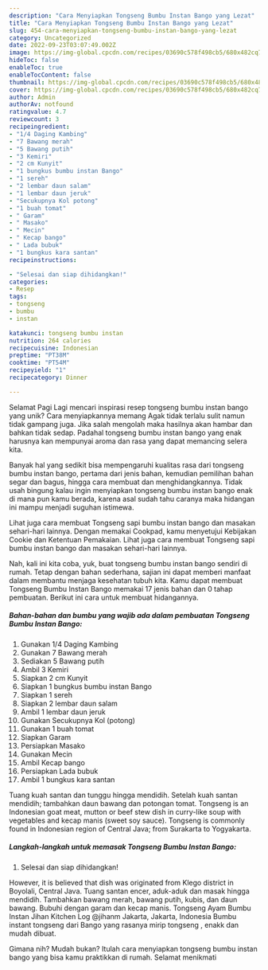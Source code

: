 ```yaml
---
description: "Cara Menyiapkan Tongseng Bumbu Instan Bango yang Lezat"
title: "Cara Menyiapkan Tongseng Bumbu Instan Bango yang Lezat"
slug: 454-cara-menyiapkan-tongseng-bumbu-instan-bango-yang-lezat
category: Uncategorized
date: 2022-09-23T03:07:49.002Z
image: https://img-global.cpcdn.com/recipes/03690c578f498cb5/680x482cq70/tongseng-bumbu-instan-bango-foto-resep-utama.jpg
hideToc: false
enableToc: true
enableTocContent: false
thumbnail: https://img-global.cpcdn.com/recipes/03690c578f498cb5/680x482cq70/tongseng-bumbu-instan-bango-foto-resep-utama.jpg
cover: https://img-global.cpcdn.com/recipes/03690c578f498cb5/680x482cq70/tongseng-bumbu-instan-bango-foto-resep-utama.jpg
author: Admin
authorAv: notfound
ratingvalue: 4.7
reviewcount: 3
recipeingredient:
- "1/4 Daging Kambing"
- "7 Bawang merah"
- "5 Bawang putih"
- "3 Kemiri"
- "2 cm Kunyit"
- "1 bungkus bumbu instan Bango"
- "1 sereh"
- "2 lembar daun salam"
- "1 lembar daun jeruk"
- "Secukupnya Kol potong"
- "1 buah tomat"
- " Garam"
- " Masako"
- " Mecin"
- " Kecap bango"
- " Lada bubuk"
- "1 bungkus kara santan"
recipeinstructions:

- "Selesai dan siap dihidangkan!"
categories:
- Resep
tags:
- tongseng
- bumbu
- instan

katakunci: tongseng bumbu instan 
nutrition: 264 calories
recipecuisine: Indonesian
preptime: "PT38M"
cooktime: "PT54M"
recipeyield: "1"
recipecategory: Dinner

---
```



Selamat Pagi Lagi mencari inspirasi resep tongseng bumbu instan bango yang unik? Cara menyiapkannya memang Agak tidak terlalu sulit namun tidak gampang juga. Jika salah mengolah maka hasilnya akan hambar dan bahkan tidak sedap. Padahal tongseng bumbu instan bango yang enak harusnya kan mempunyai aroma dan rasa yang dapat memancing selera kita.


Banyak hal yang sedikit bisa mempengaruhi kualitas rasa dari tongseng bumbu instan bango, pertama dari jenis bahan, kemudian pemilihan bahan segar dan bagus, hingga cara membuat dan menghidangkannya. Tidak usah bingung kalau ingin menyiapkan tongseng bumbu instan bango enak di mana pun kamu berada, karena asal sudah tahu caranya maka hidangan ini mampu menjadi suguhan istimewa.

Lihat juga cara membuat Tongseng sapi bumbu instan bango dan masakan sehari-hari lainnya. Dengan memakai Cookpad, kamu menyetujui Kebijakan Cookie dan Ketentuan Pemakaian. Lihat juga cara membuat Tongseng sapi bumbu instan bango dan masakan sehari-hari lainnya.


Nah, kali ini kita coba, yuk, buat tongseng bumbu instan bango sendiri di rumah. Tetap dengan bahan sederhana, sajian ini dapat memberi manfaat dalam membantu menjaga kesehatan tubuh kita. Kamu dapat membuat Tongseng Bumbu Instan Bango memakai 17 jenis bahan dan 0 tahap pembuatan. Berikut ini cara untuk membuat hidangannya.

<!--inarticleads1-->

##### Bahan-bahan dan bumbu yang wajib ada dalam pembuatan Tongseng Bumbu Instan Bango:

1. Gunakan 1/4 Daging Kambing
1. Gunakan 7 Bawang merah
1. Sediakan 5 Bawang putih
1. Ambil 3 Kemiri
1. Siapkan 2 cm Kunyit
1. Siapkan 1 bungkus bumbu instan Bango
1. Siapkan 1 sereh
1. Siapkan 2 lembar daun salam
1. Ambil 1 lembar daun jeruk
1. Gunakan Secukupnya Kol (potong)
1. Gunakan 1 buah tomat
1. Siapkan  Garam
1. Persiapkan  Masako
1. Gunakan  Mecin
1. Ambil  Kecap bango
1. Persiapkan  Lada bubuk
1. Ambil 1 bungkus kara santan


Tuang kuah santan dan tunggu hingga mendidih. Setelah kuah santan mendidih; tambahkan daun bawang dan potongan tomat. Tongseng is an Indonesian goat meat, mutton or beef stew dish in curry-like soup with vegetables and kecap manis (sweet soy sauce). Tongseng is commonly found in Indonesian region of Central Java; from Surakarta to Yogyakarta. 

<!--inarticleads2-->

##### Langkah-langkah untuk memasak Tongseng Bumbu Instan Bango:


1. Selesai dan siap dihidangkan!

However, it is believed that dish was originated from Klego district in Boyolali, Central Java. Tuang santan encer, aduk-aduk dan masak hingga mendidih. Tambahkan bawang merah, bawang putih, kubis, dan daun bawang. Bubuhi dengan garam dan kecap manis. Tongseng Ayam Bumbu Instan Jihan Kitchen Log @jihanm Jakarta, Jakarta, Indonesia Bumbu instant tongseng dari Bango yang rasanya mirip tongseng , enakk dan mudah dibuat. 

Gimana nih? Mudah bukan? Itulah cara menyiapkan tongseng bumbu instan bango yang bisa kamu praktikkan di rumah. Selamat menikmati
